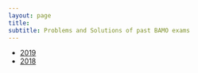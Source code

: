 ```yaml
---
layout: page
title: 
subtitle: Problems and Solutions of past BAMO exams
---
```


* [2019](bamo2019examsol.pdf)
* [2018](BAMO2018ProblemsAndSolutions.pdf)
